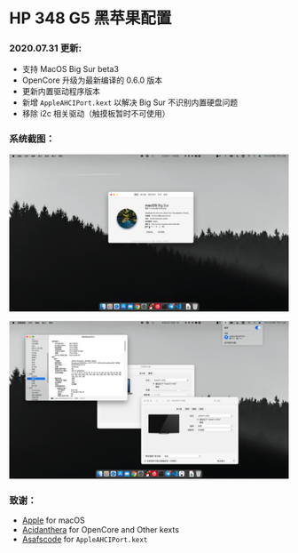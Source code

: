 # HP 348 G5 黑苹果配置

### 2020.07.31 更新:

- 支持 MacOS Big Sur beta3
- OpenCore 升级为最新编译的 0.6.0 版本
- 更新内置驱动程序版本
- 新增 `AppleAHCIPort.kext` 以解决 Big Sur 不识别内置硬盘问题
- 移除 i2c 相关驱动（触摸板暂时不可使用）


### 系统截图：

![](images/1.jpg)

![](images/2.jpg)


### 致谢：

- [Apple](https://www.apple.com) for macOS
- [Acidanthera](https://github.com/acidanthera/) for OpenCore and Other kexts
- [Asafscode](https://github.com/asafscode/HP-Probook-430-G5-Hackintosh) for `AppleAHCIPort.kext`
